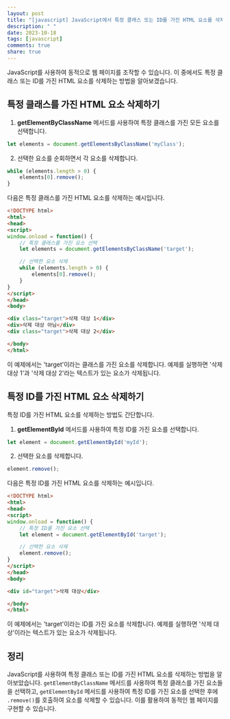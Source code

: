 ```yaml
---
layout: post
title: "[javascript] JavaScript에서 특정 클래스 또는 ID를 가진 HTML 요소를 삭제하는 방법과 실습"
description: " "
date: 2023-10-18
tags: [javascript]
comments: true
share: true
---
```


JavaScript를 사용하여 동적으로 웹 페이지를 조작할 수 있습니다. 이 중에서도 특정 클래스 또는 ID를 가진 HTML 요소를 삭제하는 방법을 알아보겠습니다.

## 특정 클래스를 가진 HTML 요소 삭제하기

1. **getElementByClassName** 메서드를 사용하여 특정 클래스를 가진 모든 요소를 선택합니다.
 
```javascript
let elements = document.getElementsByClassName('myClass');
```

2. 선택한 요소를 순회하면서 각 요소를 삭제합니다.

```javascript
while (elements.length > 0) {
    elements[0].remove();
}
```

다음은 특정 클래스를 가진 HTML 요소를 삭제하는 예시입니다.

```html
<!DOCTYPE html>
<html>
<head>
<script>
window.onload = function() {
    // 특정 클래스를 가진 요소 선택
    let elements = document.getElementsByClassName('target');

    // 선택한 요소 삭제
    while (elements.length > 0) {
        elements[0].remove();
    }
}
</script>
</head>
<body>

<div class="target">삭제 대상 1</div>
<div>삭제 대상 아님</div>
<div class="target">삭제 대상 2</div>

</body>
</html>
```

이 예제에서는 'target'이라는 클래스를 가진 요소를 삭제합니다. 예제를 실행하면 '삭제 대상 1'과 '삭제 대상 2'라는 텍스트가 있는 요소가 삭제됩니다.

## 특정 ID를 가진 HTML 요소 삭제하기

특정 ID를 가진 HTML 요소를 삭제하는 방법도 간단합니다.

1. **getElementById** 메서드를 사용하여 특정 ID를 가진 요소를 선택합니다.

```javascript
let element = document.getElementById('myId');
```

2. 선택한 요소를 삭제합니다.

```javascript
element.remove();
```

다음은 특정 ID를 가진 HTML 요소를 삭제하는 예시입니다.

```html
<!DOCTYPE html>
<html>
<head>
<script>
window.onload = function() {
    // 특정 ID를 가진 요소 선택
    let element = document.getElementById('target');

    // 선택한 요소 삭제
    element.remove();
}
</script>
</head>
<body>

<div id="target">삭제 대상</div>

</body>
</html>
```

이 예제에서는 'target'이라는 ID를 가진 요소를 삭제합니다. 예제를 실행하면 '삭제 대상'이라는 텍스트가 있는 요소가 삭제됩니다.

## 정리

JavaScript를 사용하여 특정 클래스 또는 ID를 가진 HTML 요소를 삭제하는 방법을 알아보았습니다. `getElementByClassName` 메서드를 사용하여 특정 클래스를 가진 요소들을 선택하고, `getElementById` 메서드를 사용하여 특정 ID를 가진 요소를 선택한 후에 `.remove()`를 호출하여 요소를 삭제할 수 있습니다. 이를 활용하여 동적인 웹 페이지를 구현할 수 있습니다.